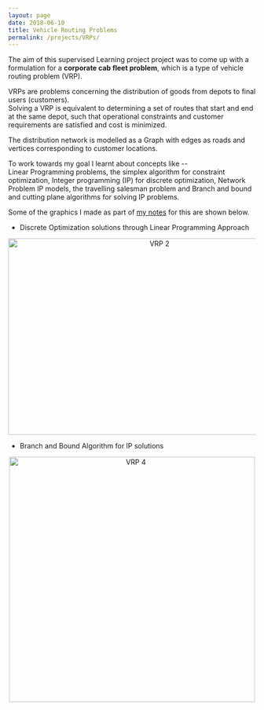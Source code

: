 ```yaml
---
layout: page
date: 2018-06-10
title: Vehicle Routing Problems
permalink: /projects/VRPs/ 
---
```


The aim of this supervised Learning project project was to come up with a formulation for a **corporate cab fleet problem**, which is a type of vehicle routing problem (VRP). 

VRPs are problems concerning the distribution of goods from depots to final users (customers). <br>
Solving a VRP is equivalent to determining a set of routes that start and end at the same depot,
such that operational constraints and customer requirements are satisfied and cost is minimized. 

The distribution network is modelled as a Graph with edges as roads and vertices
corresponding to customer locations. 

To work towards my goal I learnt about concepts like --<br>
	Linear Programming problems, the simplex algorithm for constraint optimization, Integer programming (IP) for discrete optimization, Network Problem IP models, the travelling salesman problem and Branch and bound and cutting plane algorithms for solving IP problems. 

Some of the graphics I made as part of [my notes](https://github.com/ishank-juneja/cab-fleet-optimization/tree/master/notes) for this are shown below.

- Discrete Optimization solutions through Linear Programming Approach
<p align ="center">
  <img src="{{site.baseurl}}/assets/images/VRP_2.jpg" alt="VRP 2" style="width:600px;height:400px;" />
</p>

- Branch and Bound Algorithm for IP solutions  
<p align="center">  
  <img src="{{site.baseurl}}/assets/images/VRP_4.jpg" alt="VRP 4" style="width:500px;height:500px;" />
</p>

